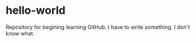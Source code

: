 # hello-world
Repository for begining learning GitHub.
I have to write something. I don't know what.
